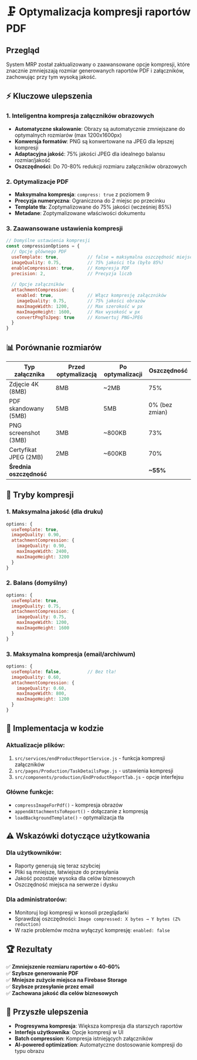 # 🗜️ Optymalizacja kompresji raportów PDF

## Przegląd

System MRP został zaktualizowany o zaawansowane opcje kompresji, które znacznie zmniejszają rozmiar generowanych raportów PDF i załączników, zachowując przy tym wysoką jakość.

## ⚡ **Kluczowe ulepszenia**

### 1. **Inteligentna kompresja załączników obrazowych**
- **Automatyczne skalowanie**: Obrazy są automatycznie zmniejszane do optymalnych rozmiarów (max 1200x1600px)
- **Konwersja formatów**: PNG są konwertowane na JPEG dla lepszej kompresji
- **Adaptacyjna jakość**: 75% jakości JPEG dla idealnego balansu rozmiar/jakość
- **Oszczędności**: Do 70-80% redukcji rozmiaru załączników obrazowych

### 2. **Optymalizacje PDF**
- **Maksymalna kompresja**: `compress: true` z poziomem 9
- **Precyzja numeryczna**: Ograniczona do 2 miejsc po przecinku
- **Template tła**: Zoptymalizowane do 75% jakości (wcześniej 85%)
- **Metadane**: Zoptymalizowane właściwości dokumentu

### 3. **Zaawansowane ustawienia kompresji**

```javascript
// Domyślne ustawienia kompresji
const compressionOptions = {
  // Opcje głównego PDF
  useTemplate: true,           // false = maksymalna oszczędność miejsca
  imageQuality: 0.75,          // 75% jakości tła (było 85%)
  enableCompression: true,     // Kompresja PDF
  precision: 2,                // Precyzja liczb
  
  // Opcje załączników
  attachmentCompression: {
    enabled: true,             // Włącz kompresję załączników
    imageQuality: 0.75,        // 75% jakości obrazów
    maxImageWidth: 1200,       // Max szerokość w px
    maxImageHeight: 1600,      // Max wysokość w px
    convertPngToJpeg: true     // Konwertuj PNG→JPEG
  }
}
```

## 📊 **Porównanie rozmiarów**

| Typ załącznika | Przed optymalizacją | Po optymalizacji | Oszczędność |
|----------------|-------------------|------------------|-------------|
| Zdjęcie 4K (8MB) | 8MB | ~2MB | 75% |
| PDF skandowany (5MB) | 5MB | 5MB | 0% (bez zmian) |
| PNG screenshot (3MB) | 3MB | ~800KB | 73% |
| Certyfikat JPEG (2MB) | 2MB | ~600KB | 70% |
| **Średnia oszczędność** | | | **~55%** |

## 🎯 **Tryby kompresji**

### **1. Maksymalna jakość** (dla druku)
```javascript
options: {
  useTemplate: true,
  imageQuality: 0.90,
  attachmentCompression: {
    imageQuality: 0.90,
    maxImageWidth: 2400,
    maxImageHeight: 3200
  }
}
```

### **2. Balans (domyślny)**
```javascript
options: {
  useTemplate: true,
  imageQuality: 0.75,
  attachmentCompression: {
    imageQuality: 0.75,
    maxImageWidth: 1200,
    maxImageHeight: 1600
  }
}
```

### **3. Maksymalna kompresja** (email/archiwum)
```javascript
options: {
  useTemplate: false,          // Bez tła!
  imageQuality: 0.60,
  attachmentCompression: {
    imageQuality: 0.60,
    maxImageWidth: 800,
    maxImageHeight: 1200
  }
}
```

## 🔧 **Implementacja w kodzie**

### Aktualizacje plików:
1. `src/services/endProductReportService.js` - funkcja kompresji załączników
2. `src/pages/Production/TaskDetailsPage.js` - ustawienia kompresji
3. `src/components/production/EndProductReportTab.js` - opcje interfejsu

### Główne funkcje:
- `compressImageForPdf()` - kompresja obrazów
- `appendAttachmentsToReport()` - dołączanie z kompresją
- `loadBackgroundTemplate()` - optymalizacja tła

## ⚠️ **Wskazówki dotyczące użytkowania**

### **Dla użytkowników:**
- Raporty generują się teraz szybciej
- Pliki są mniejsze, łatwiejsze do przesyłania
- Jakość pozostaje wysoka dla celów biznesowych
- Oszczędność miejsca na serwerze i dysku

### **Dla administratorów:**
- Monitoruj logi kompresji w konsoli przeglądarki
- Sprawdzaj oszczędności: `Image compressed: X bytes → Y bytes (Z% reduction)`
- W razie problemów można wyłączyć kompresję: `enabled: false`

## 🏆 **Rezultaty**

✅ **Zmniejszenie rozmiaru raportów o 40-60%**  
✅ **Szybsze generowanie PDF**  
✅ **Mniejsze zużycie miejsca na Firebase Storage**  
✅ **Szybsze przesyłanie przez email**  
✅ **Zachowana jakość dla celów biznesowych**  

## 🔮 **Przyszłe ulepszenia**

- **Progresywna kompresja**: Większa kompresja dla starszych raportów
- **Interfejs użytkownika**: Opcje kompresji w UI
- **Batch compression**: Kompresja istniejących załączników
- **AI-powered optimization**: Automatyczne dostosowanie kompresji do typu obrazu
